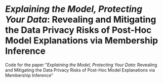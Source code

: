 # _Explaining the Model, Protecting Your Data_: Revealing and Mitigating the Data Privacy Risks of Post-Hoc Model Explanations via Membership Inference
Code for the paper "_Explaining the Model, Protecting Your Data_: Revealing and Mitigating the Data Privacy Risks of Post-Hoc Model Explanations via Membership Inference"
